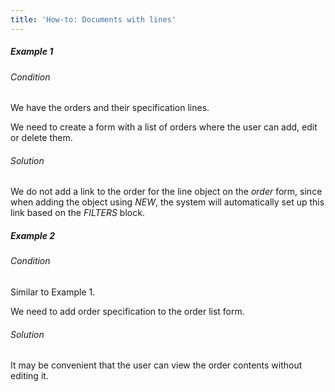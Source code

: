 ```yaml
---
title: 'How-to: Documents with lines'
---
```


##### Example 1

###### Condition

We have the orders and their specification lines.


We need to create a form with a list of orders where the user can add, edit or delete them.

###### Solution


We do not add a link to the order for the line object on the *order* form, since when adding the object using *NEW*, the system will automatically set up this link based on the *FILTERS* block.

##### Example 2

###### Condition

Similar to Example 1.

We need to add order specification to the order list form.

###### Solution


It may be convenient that the user can view the order contents without editing it.

  
